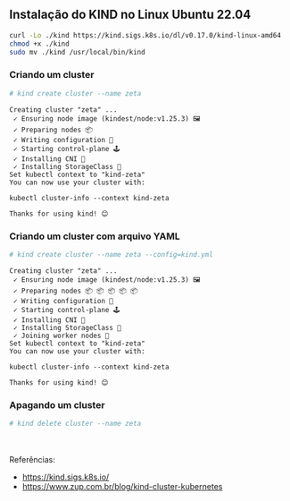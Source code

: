 
## Instalação do KIND no Linux Ubuntu 22.04

```bash
curl -Lo ./kind https://kind.sigs.k8s.io/dl/v0.17.0/kind-linux-amd64
chmod +x ./kind
sudo mv ./kind /usr/local/bin/kind
```


### Criando um cluster

```bash
# kind create cluster --name zeta
```
```
Creating cluster "zeta" ...
 ✓ Ensuring node image (kindest/node:v1.25.3) 🖼
 ✓ Preparing nodes 📦
 ✓ Writing configuration 📜
 ✓ Starting control-plane 🕹️
 ✓ Installing CNI 🔌
 ✓ Installing StorageClass 💾
Set kubectl context to "kind-zeta"
You can now use your cluster with:

kubectl cluster-info --context kind-zeta

Thanks for using kind! 😊
```


### Criando um cluster com arquivo YAML

```bash
# kind create cluster --name zeta --config=kind.yml
```
```
Creating cluster "zeta" ...
 ✓ Ensuring node image (kindest/node:v1.25.3) 🖼
 ✓ Preparing nodes 📦 📦 📦 📦 📦
 ✓ Writing configuration 📜
 ✓ Starting control-plane 🕹️
 ✓ Installing CNI 🔌
 ✓ Installing StorageClass 💾
 ✓ Joining worker nodes 🚜
Set kubectl context to "kind-zeta"
You can now use your cluster with:

kubectl cluster-info --context kind-zeta

Thanks for using kind! 😊
```

### Apagando um cluster

```bash
# kind delete cluster --name zeta
```



<br><br>
Referências:
- https://kind.sigs.k8s.io/
- https://www.zup.com.br/blog/kind-cluster-kubernetes
